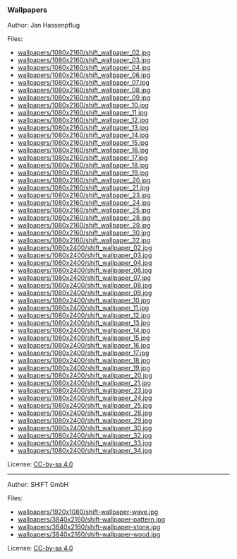 ### Wallpapers

Author: Jan Hassenpflug

Files:
- [wallpapers/1080x2160/shift_wallpaper_02.jpg](wallpapers/1080x2160/shift_wallpaper_02.jpg)
- [wallpapers/1080x2160/shift_wallpaper_03.jpg](wallpapers/1080x2160/shift_wallpaper_03.jpg)
- [wallpapers/1080x2160/shift_wallpaper_04.jpg](wallpapers/1080x2160/shift_wallpaper_04.jpg)
- [wallpapers/1080x2160/shift_wallpaper_06.jpg](wallpapers/1080x2160/shift_wallpaper_06.jpg)
- [wallpapers/1080x2160/shift_wallpaper_07.jpg](wallpapers/1080x2160/shift_wallpaper_07.jpg)
- [wallpapers/1080x2160/shift_wallpaper_08.jpg](wallpapers/1080x2160/shift_wallpaper_08.jpg)
- [wallpapers/1080x2160/shift_wallpaper_09.jpg](wallpapers/1080x2160/shift_wallpaper_09.jpg)
- [wallpapers/1080x2160/shift_wallpaper_10.jpg](wallpapers/1080x2160/shift_wallpaper_10.jpg)
- [wallpapers/1080x2160/shift_wallpaper_11.jpg](wallpapers/1080x2160/shift_wallpaper_11.jpg)
- [wallpapers/1080x2160/shift_wallpaper_12.jpg](wallpapers/1080x2160/shift_wallpaper_12.jpg)
- [wallpapers/1080x2160/shift_wallpaper_13.jpg](wallpapers/1080x2160/shift_wallpaper_13.jpg)
- [wallpapers/1080x2160/shift_wallpaper_14.jpg](wallpapers/1080x2160/shift_wallpaper_14.jpg)
- [wallpapers/1080x2160/shift_wallpaper_15.jpg](wallpapers/1080x2160/shift_wallpaper_15.jpg)
- [wallpapers/1080x2160/shift_wallpaper_16.jpg](wallpapers/1080x2160/shift_wallpaper_16.jpg)
- [wallpapers/1080x2160/shift_wallpaper_17.jpg](wallpapers/1080x2160/shift_wallpaper_17.jpg)
- [wallpapers/1080x2160/shift_wallpaper_18.jpg](wallpapers/1080x2160/shift_wallpaper_18.jpg)
- [wallpapers/1080x2160/shift_wallpaper_19.jpg](wallpapers/1080x2160/shift_wallpaper_19.jpg)
- [wallpapers/1080x2160/shift_wallpaper_20.jpg](wallpapers/1080x2160/shift_wallpaper_20.jpg)
- [wallpapers/1080x2160/shift_wallpaper_21.jpg](wallpapers/1080x2160/shift_wallpaper_21.jpg)
- [wallpapers/1080x2160/shift_wallpaper_23.jpg](wallpapers/1080x2160/shift_wallpaper_23.jpg)
- [wallpapers/1080x2160/shift_wallpaper_24.jpg](wallpapers/1080x2160/shift_wallpaper_24.jpg)
- [wallpapers/1080x2160/shift_wallpaper_25.jpg](wallpapers/1080x2160/shift_wallpaper_25.jpg)
- [wallpapers/1080x2160/shift_wallpaper_28.jpg](wallpapers/1080x2160/shift_wallpaper_28.jpg)
- [wallpapers/1080x2160/shift_wallpaper_29.jpg](wallpapers/1080x2160/shift_wallpaper_29.jpg)
- [wallpapers/1080x2160/shift_wallpaper_30.jpg](wallpapers/1080x2160/shift_wallpaper_30.jpg)
- [wallpapers/1080x2160/shift_wallpaper_32.jpg](wallpapers/1080x2160/shift_wallpaper_32.jpg)
- [wallpapers/1080x2400/shift_wallpaper_02.jpg](wallpapers/1080x2400/shift_wallpaper_02.jpg)
- [wallpapers/1080x2400/shift_wallpaper_03.jpg](wallpapers/1080x2400/shift_wallpaper_03.jpg)
- [wallpapers/1080x2400/shift_wallpaper_04.jpg](wallpapers/1080x2400/shift_wallpaper_04.jpg)
- [wallpapers/1080x2400/shift_wallpaper_06.jpg](wallpapers/1080x2400/shift_wallpaper_06.jpg)
- [wallpapers/1080x2400/shift_wallpaper_07.jpg](wallpapers/1080x2400/shift_wallpaper_07.jpg)
- [wallpapers/1080x2400/shift_wallpaper_08.jpg](wallpapers/1080x2400/shift_wallpaper_08.jpg)
- [wallpapers/1080x2400/shift_wallpaper_09.jpg](wallpapers/1080x2400/shift_wallpaper_09.jpg)
- [wallpapers/1080x2400/shift_wallpaper_10.jpg](wallpapers/1080x2400/shift_wallpaper_10.jpg)
- [wallpapers/1080x2400/shift_wallpaper_11.jpg](wallpapers/1080x2400/shift_wallpaper_11.jpg)
- [wallpapers/1080x2400/shift_wallpaper_12.jpg](wallpapers/1080x2400/shift_wallpaper_12.jpg)
- [wallpapers/1080x2400/shift_wallpaper_13.jpg](wallpapers/1080x2400/shift_wallpaper_13.jpg)
- [wallpapers/1080x2400/shift_wallpaper_14.jpg](wallpapers/1080x2400/shift_wallpaper_14.jpg)
- [wallpapers/1080x2400/shift_wallpaper_15.jpg](wallpapers/1080x2400/shift_wallpaper_15.jpg)
- [wallpapers/1080x2400/shift_wallpaper_16.jpg](wallpapers/1080x2400/shift_wallpaper_16.jpg)
- [wallpapers/1080x2400/shift_wallpaper_17.jpg](wallpapers/1080x2400/shift_wallpaper_17.jpg)
- [wallpapers/1080x2400/shift_wallpaper_18.jpg](wallpapers/1080x2400/shift_wallpaper_18.jpg)
- [wallpapers/1080x2400/shift_wallpaper_19.jpg](wallpapers/1080x2400/shift_wallpaper_19.jpg)
- [wallpapers/1080x2400/shift_wallpaper_20.jpg](wallpapers/1080x2400/shift_wallpaper_20.jpg)
- [wallpapers/1080x2400/shift_wallpaper_21.jpg](wallpapers/1080x2400/shift_wallpaper_21.jpg)
- [wallpapers/1080x2400/shift_wallpaper_23.jpg](wallpapers/1080x2400/shift_wallpaper_23.jpg)
- [wallpapers/1080x2400/shift_wallpaper_24.jpg](wallpapers/1080x2400/shift_wallpaper_24.jpg)
- [wallpapers/1080x2400/shift_wallpaper_25.jpg](wallpapers/1080x2400/shift_wallpaper_25.jpg)
- [wallpapers/1080x2400/shift_wallpaper_28.jpg](wallpapers/1080x2400/shift_wallpaper_28.jpg)
- [wallpapers/1080x2400/shift_wallpaper_29.jpg](wallpapers/1080x2400/shift_wallpaper_29.jpg)
- [wallpapers/1080x2400/shift_wallpaper_30.jpg](wallpapers/1080x2400/shift_wallpaper_30.jpg)
- [wallpapers/1080x2400/shift_wallpaper_32.jpg](wallpapers/1080x2400/shift_wallpaper_32.jpg)
- [wallpapers/1080x2400/shift_wallpaper_33.jpg](wallpapers/1080x2400/shift_wallpaper_33.jpg)
- [wallpapers/1080x2400/shift_wallpaper_34.jpg](wallpapers/1080x2400/shift_wallpaper_34.jpg)

License: [CC-by-sa 4.0](https://creativecommons.org/licenses/by-sa/4.0/)

-----

Author: SHIFT GmbH

Files:
- [wallpapers/1920x1080/shift-wallpaper-wave.jpg](wallpapers/1920x1080/shift-wallpaper-wave.jpg)
- [wallpapers/3840x2160/shift-wallpaper-pattern.jpg](wallpapers/3840x2160/shift-wallpaper-pattern.jpg)
- [wallpapers/3840x2160/shift-wallpaper-stone.jpg](wallpapers/3840x2160/shift-wallpaper-stone.jpg)
- [wallpapers/3840x2160/shift-wallpaper-wood.jpg](wallpapers/3840x2160/shift-wallpaper-wood.jpg)

License: [CC-by-sa 4.0](https://creativecommons.org/licenses/by-sa/4.0/)
